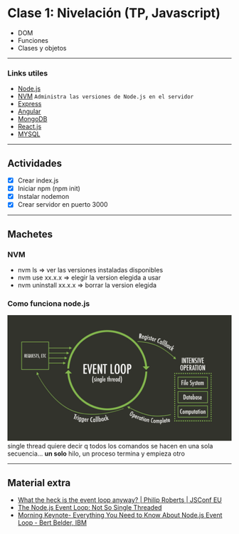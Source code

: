 # Clase 1: Nivelación (TP, Javascript)

- DOM
- Funciones
- Clases y objetos

---

### Links utiles

- [Node.js](https://nodejs.org/en/)
- [NVM](https://github.com/coreybutler/nvm-windows/releases)
  `Administra las versiones de Node.js en el servidor `
- [Express](https://expressjs.com/)
- [Angular](https://angular.io/)
- [MongoDB](https://www.mongodb.com/es)
- [React.js](https://es.reactjs.org/)
- [MYSQL](https://www.mysql.com/)

---

## Actividades

- [x] Crear index.js
- [x] Iniciar npm (npm init)
- [x] Instalar nodemon
- [x] Crear servidor en puerto 3000

---

## Machetes

### NVM

- nvm ls => ver las versiones instaladas disponibles
- nvm use xx.x.x => elegir la version elegida a usar
- nvm uninstall xx.x.x => borrar la version elegida

### Como funciona node.js

![event loop](src/eventloop_nodejs.png)
single thread quiere decir q todos los comandos se hacen en una sola secuencia... **un solo** hilo, un proceso termina y empieza otro

---

## Material extra

- [What the heck is the event loop anyway? | Philip Roberts | JSConf EU](https://www.youtube.com/watch?v=8aGhZQkoFbQ)
- [The Node.js Event Loop: Not So Single Threaded](https://www.youtube.com/watch?v=zphcsoSJMvM)
- [Morning Keynote- Everything You Need to Know About Node.js Event Loop - Bert Belder, IBM](https://www.youtube.com/watch?v=PNa9OMajw9w)

